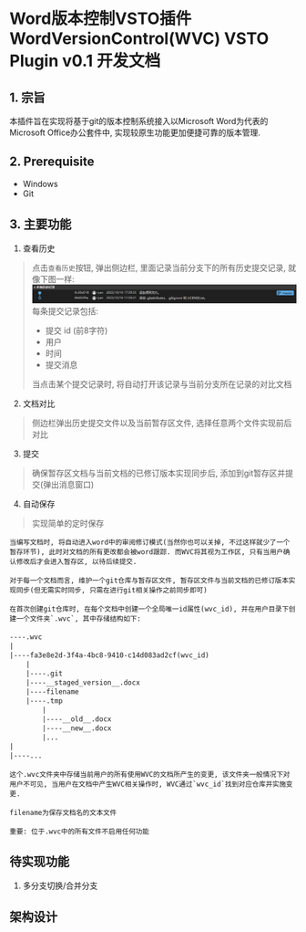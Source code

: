 # Word版本控制VSTO插件 WordVersionControl(WVC) VSTO Plugin v0.1 开发文档

## 1. 宗旨
本插件旨在实现将基于git的版本控制系统接入以Microsoft Word为代表的Microsoft Office办公套件中, 实现较原生功能更加便捷可靠的版本管理. 


## 2. Prerequisite
- Windows
- Git

## 3. 主要功能

1. 查看历史
> 点击`查看历史`按钮, 弹出侧边栏, 里面记录当前分支下的所有历史提交记录, 就像下图一样: 
![历史记录图](image.png)
> 每条提交记录包括:
>- 提交 id (前8字符)
>- 用户
>- 时间
>- 提交消息
> 
> 当点击某个提交记录时, 将自动打开该记录与当前分支所在记录的对比文档


2. 文档对比
> 侧边栏弹出历史提交文件以及当前暂存区文件, 选择任意两个文件实现前后对比

3. 提交
> 确保暂存区文档与当前文档的已修订版本实现同步后, 添加到git暂存区并提交(弹出消息窗口)

4. 自动保存
> 实现简单的定时保存


```
当编写文档时, 将自动进入word中的审阅修订模式(当然你也可以关掉, 不过这样就少了一个暂存环节), 此时对文档的所有更改都会被word跟踪. 而WVC将其视为工作区, 只有当用户确认修改后才会进入暂存区, 以待后续提交.

对于每一个文档而言, 维护一个git仓库与暂存区文件, 暂存区文件与当前文档的已修订版本实现同步(但无需实时同步, 只需在进行git相关操作之前同步即可)

在首次创建git仓库时, 在每个文档中创建一个全局唯一id属性(wvc_id), 并在用户目录下创建一个文件夹`.wvc`, 其中存储结构如下:

----.wvc
|
|----fa3e8e2d-3f4a-4bc8-9410-c14d083ad2cf(wvc_id)
    |
    |----.git
    |----__staged_version__.docx
    |----filename
    |----.tmp
        |
        |----__old__.docx
        |----__new__.docx
        |...
|
|----...

这个.wvc文件夹中存储当前用户的所有使用WVC的文档所产生的变更, 该文件夹一般情况下对用户不可见, 当用户在文档中产生WVC相关操作时, WVC通过`wvc_id`找到对应仓库并实施变更.

filename为保存文档名的文本文件

重要: 位于.wvc中的所有文件不启用任何功能
```


## 待实现功能

1. 多分支切换/合并分支


## 架构设计

